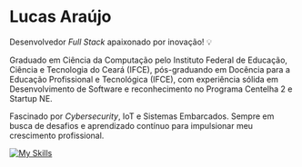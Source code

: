 # Lucas Araújo 

Desenvolvedor _Full Stack_ apaixonado por inovação! 💡

Graduado em Ciência da Computação pelo Instituto Federal de Educação, Ciência e Tecnologia do Ceará (IFCE), pós-graduando em Docência para a Educação Profissional e Tecnológica (IFCE), com experiência sólida em Desenvolvimento de Software e reconhecimento no Programa Centelha 2 e Startup NE.

Fascinado por _Cybersecurity_, IoT e Sistemas Embarcados. Sempre em busca de desafios e aprendizado contínuo para impulsionar meu crescimento profissional.

[![My Skills](https://skillicons.dev/icons?i=cpp,py,php,java,js,html,css,django,flask,flutter,bootstrap,arduino,docker,aws,mysql,firebase,postgres,bash,powershell,postman,git,github,stackoverflow,vscode,windows,linux&perline=13)](https://skillicons.dev)
